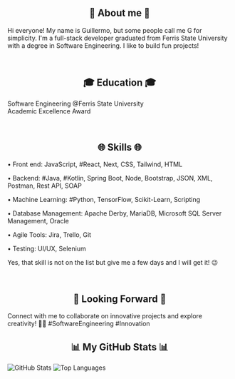 <h2 align="center">👤 About me 👤</h2>

Hi everyone! My name is Guillermo, but some people call me G for simplicity. I'm a full-stack developer graduated from Ferris State University with a degree in Software Engineering. I like to build fun projects!  

</br>

<h2 align="center">🎓 Education 🎓</h2>

Software Engineering @Ferris State University </br>
Academic Excellence Award

</br>

<h2 align="center">🌐 Skills 🌐</h2>

• Front end: JavaScript, #React, Next, CSS, Tailwind, HTML

• Backend: #Java, #Kotlin, Spring Boot, Node, Bootstrap, JSON, XML, Postman, Rest API, SOAP

• Machine Learning: #Python, TensorFlow, Scikit-Learn, Scripting

• Database Management: Apache Derby, MariaDB, Microsoft SQL Server Management, Oracle

• Agile Tools: Jira, Trello, Git

• Testing: UI/UX, Selenium

Yes, that skill is not on the list but give me a few days and I will get it! 😉

</br>

<h2 align="center">🌟 Looking Forward 🌟</h2>

Connect with me to collaborate on innovative projects and explore creativity! 🤝✨ #SoftwareEngineering #Innovation

<h2 align="center">📊 My GitHub Stats 📊</h2>

![GitHub Stats](https://github-readme-stats.vercel.app/api?username=glizondo&show_icons=true&theme=dark)
![Top Languages](https://github-readme-stats.vercel.app/api/top-langs/?username=glizondo&layout=compact&theme=dark)






